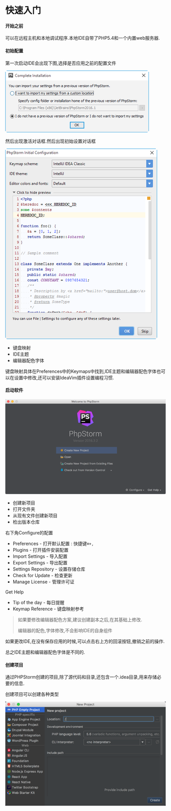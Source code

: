 # 快速入门

#### 开始之前

可以在远程主机和本地调试程序.本地IDE自带了PHP5.4和一个内置web服务器.

#### 初始配置

第一次启动IDE会出现下图,选择是否应用之前的配置文件

![](/assets/cspz_1.png)

然后出现激活对话框.然后出现初始设置对话框

![](/assets/cspz_2.png)

* 键盘映射
* IDE主题
* 编辑器配色字体

键盘映射具体在Preferences中的Keymaps中找到,IDE主题和编辑器配色字体也可以在设置中修改,还可以安装IdeaVim插件设置编程习惯.

#### 启动软件

![](/assets/qdrj_1.png)

* 创建新项目
* 打开文件夹
* 从现有文件创建新项目
* 检出版本仓库

右下角Configure的配置

* Preferences - 打开默认配置 : 快捷键`⌘+,`
* Plugins - 打开插件安装配置
* Import Settings - 导入配置
* Export Settings - 导出配置
* Settings Repository - 设置存储仓库
* Check for Update - 检查更新
* Manage License - 管理许可证

Get Help

* Tip of the day - 每日提醒
* Keymap Reference - 键盘映射参考 

> 如果要修改编辑器配色方案,建议创建副本之后,在其基础上修改.
>
> 编辑器的配色,字体修改,不会影响IDE的自身组件

如果更改IDE,在没有保存应用的时候,可以点击右上方的回滚按钮,撤销之前的操作.

总之IDE主题和编辑器配色字体是不同的.

#### 创建项目

通过PHPStorm创建的项目,除了源代码和目录,还包含一个.idea目录,用来存储必要的信息.

创建项目可以创建各种类型

![](/assets/cjxm_1.png)

